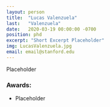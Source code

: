```yaml
---
layout: person
title:  "Lucas Valenzuela"
last:   "Valenzuela"
date:   2020-03-19 00:00:00 -0700
position: phd
excerpt: "Short Excerpt Placeholder"
img: LucasValenzuela.jpg
email: email@stanford.edu
---
```


Placeholder

### Awards:
- Placeholder
